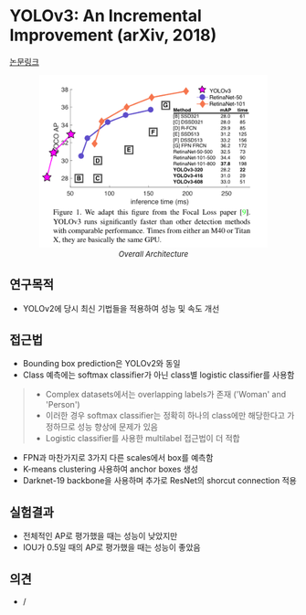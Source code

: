 # YOLOv3: An Incremental Improvement (arXiv, 2018)

[논문링크](https://arxiv.org/abs/1804.02767)

<p align="center">
    <img width="400" alt='fig1' src="./img/02_12_01.png?raw=true"></br>
    <em><font size=2>Overall Architecture</font></em>
</p>

## 연구목적
- YOLOv2에 당시 최신 기법들을 적용하여 성능 및 속도 개선

## 접근법
- Bounding box prediction은 YOLOv2와 동일
- Class 예측에는 softmax classifier가 아닌 class별 logistic classifier를 사용함
> - Complex datasets에서는 overlapping labels가 존재 ('Woman' and 'Person')
> - 이러한 경우 softmax classifier는 정확히 하나의 class에만 해당한다고 가정하므로 성능 향상에 문제가 있음
> - Logistic classifier를 사용한 multilabel 접근법이 더 적합
- FPN과 마찬가지로 3가지 다른 scales에서 box를 예측함
- K-means clustering 사용하여 anchor boxes 생성
- Darknet-19 backbone을 사용하며 추가로 ResNet의 shorcut connection 적용

## 실험결과
- 전체적인 AP로 평가했을 때는 성능이 낮았지만
- IOU가 0.5일 때의 AP로 평가했을 때는 성능이 좋았음

## 의견
- /